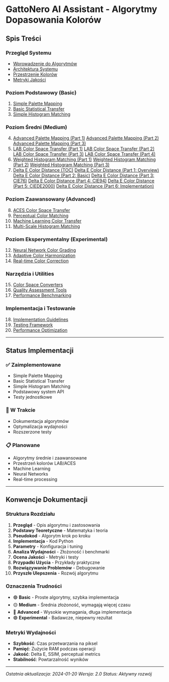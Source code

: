 # GattoNero AI Assistant - Algorytmy Dopasowania Kolorów

## Spis Treści

### Przegląd Systemu

- [Wprowadzenie do Algorytmów](#wprowadzenie)
- [Architektura Systemu](#architektura)
- [Przestrzenie Kolorów](#przestrzenie-kolorow)
- [Metryki Jakości](#metryki-jakosci)

### Poziom Podstawowy (Basic)

1. [Simple Palette Mapping](gatto-WORKING-03-algorithms-01-basic-01-palette-mapping.md)
2. [Basic Statistical Transfer](gatto-WORKING-03-algorithms-02-basic-02-statistical-transfer.md)
3. [Simple Histogram Matching](gatto-WORKING-03-algorithms--03-basic-03-histogram-matching.md)

### Poziom Średni (Medium)

4. [Advanced Palette Mapping (Part 1)](gatto-WORKING-03-algorithms-medium-04-advanced-palette-1of3.md)
   [Advanced Palette Mapping (Part 2)](gatto-WORKING-03-algorithms-medium-04-advanced-palette-2of3.md)
   [Advanced Palette Mapping (Part 3)](gatto-WORKING-03-algorithms-medium-04-advanced-palette-3of3.md)
5. [LAB Color Space Transfer (Part 1)](gatto-WORKING-03-algorithms-05-medium-02-lab-transfer-1of4.md)
   [LAB Color Space Transfer (Part 2)](gatto-WORKING-03-algorithms-05-medium-02-lab-transfer-2of4.md)
   [LAB Color Space Transfer (Part 3)](gatto-WORKING-03-algorithms-05-medium-02-lab-transfer-3of4.md)
   [LAB Color Space Transfer (Part 4)](gatto-WORKING-03-algorithms-05-medium-02-lab-transfer-4of4.md)
6. [Weighted Histogram Matching (Part 1)](gatto-WORKING-03-algorithms-06-medium-03-weighted-histogram-1of3.md)
   [Weighted Histogram Matching (Part 2)](gatto-WORKING-03-algorithms-06-medium-03-weighted-histogram-2of3.md)
   [Weighted Histogram Matching (Part 3)](gatto-WORKING-03-algorithms-06-medium-03-weighted-histogram-3of3.md)
7. [Delta E Color Distance (TOC)](gatto-WORKING-03-algorithms-07-medium-04-delta-e-0of6.md)
   [Delta E Color Distance (Part 1: Overview)](gatto-WORKING-03-algorithms-07-medium-04-delta-e-1of6.md)
   [Delta E Color Distance (Part 2: Basic)](gatto-WORKING-03-algorithms-07-medium-04-delta-e-2of6.md)
   [Delta E Color Distance (Part 3: CIE76)](gatto-WORKING-03-algorithms-07-medium-04-delta-e-3of6.md)
   [Delta E Color Distance (Part 4: CIE94)](gatto-WORKING-03-algorithms-07-medium-04-delta-e-4of6.md)
   [Delta E Color Distance (Part 5: CIEDE2000)](gatto-WORKING-03-algorithms-07-medium-04-delta-e-5of6.md)
   [Delta E Color Distance (Part 6: Implementation)](gatto-WORKING-03-algorithms-07-medium-04-delta-e-6of6.md)

### Poziom Zaawansowany (Advanced)

8. [ACES Color Space Transfer](gatto-WORKING-03-algorithms-08-advanced-01-aces.md)
9. [Perceptual Color Matching](gatto-WORKING-03-algorithms-09-advanced-02-perceptual.md)
10. [Machine Learning Color Transfer](gatto-WORKING-03-algorithms-10-advanced-03-ml-transfer.md)
11. [Multi-Scale Histogram Matching](gatto-WORKING-03-algorithms-11-advanced-04-multiscale.md)

### Poziom Eksperymentalny (Experimental)

12. [Neural Network Color Grading](gatto-WORKING-03-algorithms-12-experimental-01-neural.md)
13. [Adaptive Color Harmonization](gatto-WORKING-03-algorithms-13-experimental-02-adaptive.md)
14. [Real-time Color Correction](gatto-WORKING-03-algorithms-14-experimental-03-realtime.md)

### Narzędzia i Utilities

15. [Color Space Converters](gatto-WORKING-03-algorithms-15-utils-01-converters.md)
16. [Quality Assessment Tools](gatto-WORKING-03-algorithms-16-utils-02-quality.md)
17. [Performance Benchmarking](gatto-WORKING-03-algorithms-17-utils-03-benchmarking.md)

### Implementacja i Testowanie

18. [Implementation Guidelines](gatto-WORKING-03-algorithms-18-implementation.md)
19. [Testing Framework](gatto-WORKING-03-algorithms-19-testing.md)
20. [Performance Optimization](gatto-WORKING-03-algorithms-20-optimization.md)

---

## Status Implementacji

### ✅ Zaimplementowane

- Simple Palette Mapping
- Basic Statistical Transfer
- Simple Histogram Matching
- Podstawowy system API
- Testy jednostkowe

### 🔄 W Trakcie

- Dokumentacja algorytmów
- Optymalizacja wydajności
- Rozszerzone testy

### 📋 Planowane

- Algorytmy średnie i zaawansowane
- Przestrzeń kolorów LAB/ACES
- Machine Learning
- Neural Networks
- Real-time processing

---

## Konwencje Dokumentacji

### Struktura Rozdziału

1. **Przegląd** - Opis algorytmu i zastosowania
2. **Podstawy Teoretyczne** - Matematyka i teoria
3. **Pseudokod** - Algorytm krok po kroku
4. **Implementacja** - Kod Python
5. **Parametry** - Konfiguracja i tuning
6. **Analiza Wydajności** - Złożoność i benchmarki
7. **Ocena Jakości** - Metryki i testy
8. **Przypadki Użycia** - Przykłady praktyczne
9. **Rozwiązywanie Problemów** - Debugowanie
10. **Przyszłe Ulepszenia** - Rozwój algorytmu

### Oznaczenia Trudności

- 🟢 **Basic** - Proste algorytmy, szybka implementacja
- 🟡 **Medium** - Średnia złożoność, wymagają więcej czasu
- 🔴 **Advanced** - Wysokie wymagania, długa implementacja
- 🟣 **Experimental** - Badawcze, niepewny rezultat

### Metryki Wydajności

- **Szybkość**: Czas przetwarzania na piksel
- **Pamięć**: Zużycie RAM podczas operacji
- **Jakość**: Delta E, SSIM, perceptual metrics
- **Stabilność**: Powtarzalność wyników

---

_Ostatnia aktualizacja: 2024-01-20_
_Wersja: 2.0_
_Status: Aktywny rozwój_
